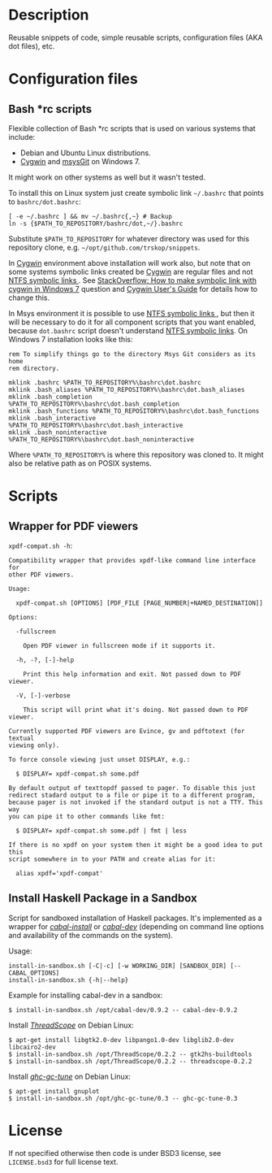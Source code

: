 Description
===========

Reusable snippets of code, simple reusable scripts, configuration files (AKA
dot files), etc.


Configuration files
===================


Bash \*rc scripts
-----------------

Flexible collection of Bash \*rc scripts that is used on various systems that
include:

* Debian and Ubuntu Linux distributions.
* [Cygwin][] and [msysGit][] on Windows 7.

It might work on other systems as well but it wasn't tested.

To install this on Linux system just create symbolic link `~/.bashrc` that
points to `bashrc/dot.bashrc`:

    [ -e ~/.bashrc ] && mv ~/.bashrc{,~} # Backup
    ln -s {$PATH_TO_REPOSITORY/bashrc/dot,~/}.bashrc

Substitute `$PATH_TO_REPOSITORY` for whatever directory was used for this
repository clone, e.g. `~/opt/github.com/trskop/snippets`.

In [Cygwin][] environment above installation will work also, but note that on
some systems symbolic links created be [Cygwin][] are regular files and not
[NTFS symbolic links ][NTFS symbolic link]. See [StackOverflow: How to make
symbolic link with cygwin in Windows 7][] question and [Cygwin User's
Guide][Cygwin User's Guide -- Sybolic Links] for details how to change this.

In Msys environment it is possible to use [NTFS symbolic links
][NTFS symbolic link], but then it will be necessary to do it for all component
scripts that you want enabled, because `dot.bashrc` script doesn't understand
[NTFS symbolic links][NTFS symbolic link]. On Windows 7 installation looks like
this:

    rem To simplify things go to the directory Msys Git considers as its home
    rem directory.

    mklink .bashrc %PATH_TO_REPOSITORY%\bashrc\dot.bashrc
    mklink .bash_aliases %PATH_TO_REPOSITORY%\bashrc\dot.bash_aliases
    mklink .bash_completion %PATH_TO_REPOSITORY%\bashrc\dot.bash_completion
    mklink .bash_functions %PATH_TO_REPOSITORY%\bashrc\dot.bash_functions
    mklink .bash_interactive %PATH_TO_REPOSITORY%\bashrc\dot.bash_interactive
    mklink .bash_noninteractive %PATH_TO_REPOSITORY%\bashrc\dot.bash_noninteractive

Where `%PATH_TO_REPOSITORY%` is where this repository was cloned to. It might
also be relative path as on POSIX systems.


Scripts
=======

Wrapper for PDF viewers
-----------------------

`xpdf-compat.sh -h`:

    Compatibility wrapper that provides xpdf-like command line interface for
    other PDF viewers.

    Usage:

      xpdf-compat.sh [OPTIONS] [PDF_FILE [PAGE_NUMBER|+NAMED_DESTINATION]]

    Options:

      -fullscreen

        Open PDF viewer in fullscreen mode if it supports it.

      -h, -?, [-]-help

        Print this help information and exit. Not passed down to PDF viewer.

      -V, [-]-verbose

        This script will print what it's doing. Not passed down to PDF viewer.

    Currently supported PDF viewers are Evince, gv and pdftotext (for textual
    viewing only).

    To force console viewing just unset DISPLAY, e.g.:

      $ DISPLAY= xpdf-compat.sh some.pdf

    By default output of texttopdf passed to pager. To disable this just
    redirect stadard output to a file or pipe it to a different program,
    because pager is not invoked if the standard output is not a TTY. This way
    you can pipe it to other commands like fmt:

      $ DISPLAY= xpdf-compat.sh some.pdf | fmt | less

    If there is no xpdf on your system then it might be a good idea to put this
    script somewhere in to your PATH and create alias for it:

      alias xpdf='xpdf-compat'


Install Haskell Package in a Sandbox
------------------------------------

Script for sandboxed installation of Haskell packages. It's implemented as a
wrapper for [*cabal-install*][cabal-install] or [*cabal-dev*][cabal-dev]
(depending on command line options and availability of the commands on the
system).

Usage:

```
install-in-sandbox.sh [-C|-c] [-w WORKING_DIR] [SANDBOX_DIR] [-- CABAL_OPTIONS]
install-in-sandbox.sh {-h|--help}
```

Example for installing cabal-dev in a sandbox:

```
$ install-in-sandbox.sh /opt/cabal-dev/0.9.2 -- cabal-dev-0.9.2
```

Install [*ThreadScope*][ThreadScope] on Debian Linux:

```
$ apt-get install libgtk2.0-dev libpango1.0-dev libglib2.0-dev libcairo2-dev
$ install-in-sandbox.sh /opt/ThreadScope/0.2.2 -- gtk2hs-buildtools
$ install-in-sandbox.sh /opt/ThreadScope/0.2.2 -- threadscope-0.2.2
```

Install [*ghc-gc-tune*][ghc-gc-tune] on Debian Linux:

```
$ apt-get install gnuplot
$ install-in-sandbox.sh /opt/ghc-gc-tune/0.3 -- ghc-gc-tune-0.3
```


License
=======

If not specified otherwise then code is under BSD3 license, see `LICENSE.bsd3`
for full license text.


[cabal-dev]:
  http://hackage.haskell.org/package/cabal-dev
  "HackageDB: cabal-dev is a tool for managing development builds of Haskell projects."
[cabal-install]:
  http://www.haskell.org/haskellwiki/Cabal-Install
  "HaskellWiki: Command-line tool that automates fetching, configuration, compilation and installation of Haskell libraries and programs."
[Cygwin]:
  http://cygwin.com
  "Cygwin project homepage."
[Cygwin User's Guide -- Sybolic Links]:
  http://cygwin.com/cygwin/cygwin-ug-net/using.html#pathnames-symlinks
  "Cygwin User's Guide, Chapter 3. Using Cygwin: Symbolic links"
[ghc-gc-tune]:
  https://donsbot.wordpress.com/2010/07/05/ghc-gc-tune-tuning-haskell-gc-settings-for-fun-and-profit/
  "Don Stewart's Blog: ghc-gc-tune: Tuning Haskell GC settings for fun and profit"
[msysGit]:
  http://code.google.com/p/msysgit/
  "msysGit: Git on Windows"
[NTFS symbolic link]:
  https://en.wikipedia.org/wiki/NTFS_symbolic_link
  "Wikipedia: NTFS symbolic link"
[StackOverflow: How to make symbolic link with cygwin in Windows 7]:
  https://stackoverflow.com/questions/3648819/how-to-make-symbolic-link-with-cygwin-in-windows-7
  "StackOverflow: How to make symbolic link with cygwin in Windows 7"
[ThreadScope]:
  http://www.haskell.org/haskellwiki/ThreadScope
  "ThreadScope is a tool for performance profiling of parallel Haskell programs."
